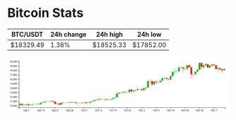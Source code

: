 # Bitcoin Stats

BTC/USDT|24h change|24h high|24h low|
|---|---|---|---|
|$18329.49|1.38%|$18525.33|$17852.00|

<img src="./chart.svg">
